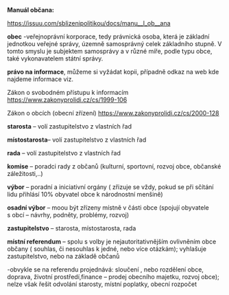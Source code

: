 **Manuál občana:**

https://issuu.com/sblizenipolitikou/docs/manu__l_ob__ana

**obec** -veřejnoprávní korporace, tedy právnická osoba, která je základní
jednotkou veřejné správy, územně samosprávný celek základního stupně. V tomto
smyslu je subjektem samosprávy a v různé míře, podle typu obce, také
vykonavatelem státní správy.

**právo na informace**, můžeme si vyžádat kopii, případně odkaz na web kde
najdeme informace viz.

Zákon o svobodném přístupu k informacím
<https://www.zakonyprolidi.cz/cs/1999-106>

Zákon o obcích (obecní zřízení) <https://www.zakonyprolidi.cz/cs/2000-128>

**starosta** – volí zastupitelstvo z vlastních řad

**místostarosta**– volí zastupitelstvo z vlastních řad

**rada** – volí zastupitelstvo z vlastních řad

**komise** – poradci rady z občanů (kulturní, sportovní, rozvoj obce, občanské
záležitosti,..)

**výbor** – poradní a iniciativní orgány ( zřizuje se vždy, pokud se při sčítání
lidu přihlásí 10% obyvatel obce k národnostní menšině)

**osadní výbor** – moou být zřízeny místně v části obce (spojují obyvatele
s obcí – návrhy, podněty, problémy, rozvoj)

**zastupitelstvo** – starosta, místostarosta, rada

**místní referendum** – spolu s volby je nejautoritativnějším ovlivněním obce
občany ( souhlas, či nesouhlas k jedné, nebo více otázkám); vyhlašuje
zastupitelstvo, nebo na základě občanů

\-obvykle se na referendu projednává: sloučení , nebo rozdělení obce, doprava,
životní prostředí,finance – prodej obecního majetku, rozvoj obce); nelze však
řešit odvolání starosty, místní poplatky, obecní rozpočet

